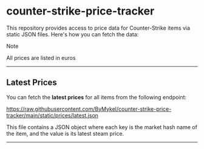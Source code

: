 # counter-strike-price-tracker

This repository provides access to price data for Counter-Strike items via static JSON files. Here's how you can fetch the data:

>[!NOTE]
>All prices are listed in euros

---

## Latest Prices

You can fetch the **latest prices** for all items from the following endpoint:

https://raw.githubusercontent.com/ByMykel/counter-strike-price-tracker/main/static/prices/latest.json

This file contains a JSON object where each key is the market hash name of the item, and the value is its latest steam price.

---
